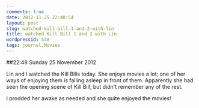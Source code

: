 ```yaml
---
comments: true
date: 2012-11-25 22:48:54
layout: post
slug: watched-kill-bill-1-and-2-with-lin
title: watched Kill Bill 1 and 2 with Lin
wordpressid: 538
tags: journal,Movies
---
```


##22:48 Sunday 25 November 2012

Lin and I watched the Kill Bills today.  She enjoys movies a lot; one of her ways of enjoying them is falling asleep in front of them.  Apparently she had seen the opening scene of Kill Bill, but didn't remember any of the rest.

I prodded her awake as needed and she quite enjoyed the movies! 

